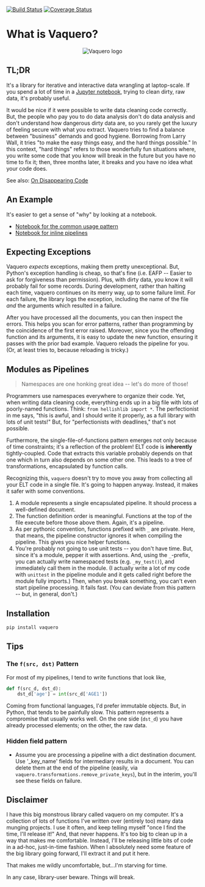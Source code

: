 [![Build Status](https://travis-ci.org/jbn/vaquero.svg?branch=master)](https://travis-ci.org/jbn/vaquero)
[![Coverage Status](https://coveralls.io/repos/github/jbn/vaquero/badge.svg?branch=master)](https://coveralls.io/github/jbn/vaquero?branch=master)


# What is Vaquero?

<div align="center">
    <img src="logo.png" alt="Vaquero logo" />
    <!-- art by https://www.fiverr.com/calum_mcghee -->
</div>

## TL;DR

It's a library for iterative and interactive data wrangling at
laptop-scale. If you spend a lot of time in a
[Jupyter notebook](http://jupyter.org/), trying to clean dirty, raw
data, it's probably useful.

It would be nice if it were possible to write data cleaning code
correctly. But, the people who pay you to do data analysis don't do
data analysis and don't understand how dangerous dirty data are, so you
rarely get the luxury of feeling secure with what you extract. Vaquero
tries to find a balance between "business" demands and good hygiene.
Borrowing from Larry Wall, it tries "to make the easy things easy, and 
the hard things possible." In this context, "hard things" refers to
those wonderfully fun situations where, you write some code that you
know will break in the future but you have no time to fix it; then,
three months later, it breaks and you have no idea what your code does.

See also: [On Disappearing Code](https://medium.com/@generativist/on-disappearing-code-7fa2494203aa)

## An Example

It's easier to get a sense of "why" by looking at a notebook.

- [Notebook for the common usage pattern](https://github.com/jbn/vaquero/blob/master/demo/Module_Demo.ipynb)
- [Notebook for inline pipelines](https://github.com/jbn/vaquero/blob/master/demo/Inline_Demo.ipynb)

## Expecting Exceptions

Vaquero *expects* exceptions, making them pretty unexceptional. But,
Python's exception handling is cheap, so that's fine (i.e. EAFP -- 
Easier to ask for forgiveness than permission). Plus, with dirty
data, you know it will probably fail for some records. During
development, rather than halting each time, vaquero continues on its
merry way, up to some failure limit. For each failure, the library
logs the exception, including the name of the file *and* the arguments
which resulted in a failure.

After you have processed all the documents, you can then inspect the
errors. This helps you scan for error patterns, rather than programming
by the coincidence of the first error raised. Moreover, since you the
offending function and its arguments, it is easy to update the new
function, ensuring it passes with the prior bad example. Vaquero reloads
the pipeline for you. (Or, at least tries to, because reloading is
tricky.)

## Modules as Pipelines

> Namespaces are one honking great idea -- let's do more of those!

Programmers use namespaces everywhere to organize their code. Yet, when
writing data cleaning code, everything ends up in a big file with lots
of poorly-named functions. Think: `from hellishlib import *`. The
perfectionist in me says, "this is awful, and I should write it
properly, as a full library with lots of unit tests!" But, for
"perfectionists with deadlines," that's not possible.

Furthermore, the single-file-of-functions pattern emerges not only
because of time constraints; it's a reflection of the problem! ELT
code is **inherently** tightly-coupled. Code that extracts this variable
probably depends on that one which in turn also depends on some other
one. This leads to a tree of transformations, encapsulated by function
calls.

Recognizing this, `vaquero` doesn't try to move you away from
collecting all your ELT code in a single file. It's going to happen
anyway. Instead, it makes it safer with some conventions.

1. A module represents a single encapsulated pipeline. It should
process a well-defined document.
2. The function definition order is meaningful. Functions at the top
of the file execute before those above them. Again, it's a pipeline.
3. As per pythonic convention, functions prefixed with `_` are private.
Here, that means, the pipeline constructor ignores it when compiling
the pipeline. This gives you nice helper functions.
4. You're probably not going to use unit tests -- you don't have time.
But, since it's a module, pepper it with assertions. And, using
the `_`-prefix, you can actually write namespaced tests
(e.g. `_my_test()`), and immediately call them in the module.
(I actually write a lot of my code with `unittest` in the pipeline
module and it gets called right before the module fully imports.)
Then, when you break something, you can't even start pipeline
processing. It fails fast. (You can deviate from this pattern -- but,
in general, don't.)

## Installation

```sh
pip install vaquero
```

## Tips

### The `f(src, dst)` Pattern

For most of my pipelines, I tend to write functions that look like,

```python
def f(src_d, dst_d):
    dst_d['age'] = int(src_d['AGE1'])
```

Coming from functional languages, I'd prefer immutable objects. But,
in Python, that tends to be painfully slow. This pattern represents a
compromise that usually works well. On the one side (`dst_d`) you have
already processed elements; on the other, the raw data.  


### Hidden field pattern

- Assume you are processing a pipeline with a dict destination document.
  Use '_key_name' fields for intermediary results in a document. You can
  delete them at the end of the pipeline (easily, via
  `vaquero.transformations.remove_private_keys`), but in the interim,
  you'll see these fields on failure.

## Disclaimer

I have this big monstrous library called vaquero on my computer. It's a
collection of lots of functions I've written over (entirely too) many
data munging projects. I use it often, and keep telling myself "once I
find the time, I'll release it!" And, that never happens. It's too big
to clean up in a way that makes me comfortable. Instead, I'll be
releasing little bits of code in a ad-hoc, just-in-time fashion. When
I absolutely need some feature of the big library going forward, I'll
extract it and put it here.

That makes me wildly uncomfortable, but...I'm starving for time.

In any case, library-user beware. Things will break.
